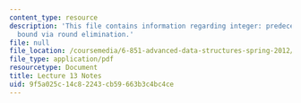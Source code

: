```yaml
---
content_type: resource
description: 'This file contains information regarding integer: predecessor lower
  bound via round elimination.'
file: null
file_location: /coursemedia/6-851-advanced-data-structures-spring-2012/9f5a025c14c82243cb59663b3c4bc4ce_MIT6_851S12_Lec13.pdf
file_type: application/pdf
resourcetype: Document
title: Lecture 13 Notes
uid: 9f5a025c-14c8-2243-cb59-663b3c4bc4ce
---
```

